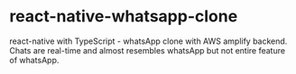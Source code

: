 # react-native-whatsapp-clone
react-native with TypeScript - whatsApp clone with AWS amplify backend. Chats are real-time and almost resembles whatsApp but not entire feature of whatsApp.
